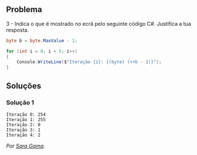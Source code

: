 ## Problema

3 - Indica o que é mostrado no ecrã pelo seguinte código C#. Justifica a tua resposta.

```cs
byte b = byte.MaxValue - 1;

for (int i = 0; i < 5; i++)
{
    Console.WriteLine($"Iteração {i}: {(byte) (++b - 1)}");
}
```

## Soluções

### Solução 1

```
Iteração 0: 254
Iteração 1: 255
Iteração 2: 0
Iteração 3: 1
Iteração 4: 2
```

*Por [Sara Gama](https://github.com/serapinta).*